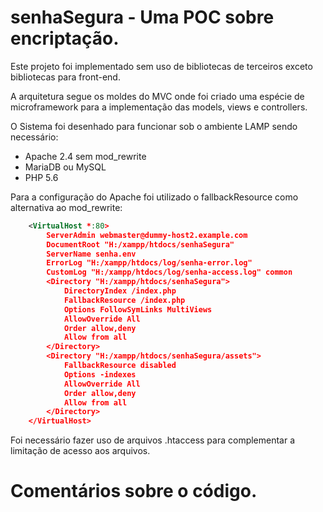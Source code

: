 # senhaSegura - Uma POC sobre encriptação.

Este projeto foi implementado sem uso de bibliotecas de terceiros exceto bibliotecas para front-end.

A arquitetura segue os moldes do MVC onde foi criado uma espécie de microframework para a implementação das models, views e controllers.

O Sistema foi desenhado para funcionar sob o ambiente LAMP sendo necessário:
 * Apache 2.4 sem mod_rewrite
 * MariaDB ou MySQL 
 * PHP 5.6

Para a configuração do Apache foi utilizado o fallbackResource como alternativa ao mod_rewrite:
```xml
    <VirtualHost *:80>
        ServerAdmin webmaster@dummy-host2.example.com
        DocumentRoot "H:/xampp/htdocs/senhaSegura"
        ServerName senha.env
        ErrorLog "H:/xampp/htdocs/log/senha-error.log"
        CustomLog "H:/xampp/htdocs/log/senha-access.log" common	 
	    <Directory "H:/xampp/htdocs/senhaSegura">	
		    DirectoryIndex /index.php
		    FallbackResource /index.php
		    Options FollowSymLinks MultiViews
		    AllowOverride All
            Order allow,deny
    		Allow from all
	    </Directory>
	    <Directory "H:/xampp/htdocs/senhaSegura/assets">
		    FallbackResource disabled
		    Options -indexes
		    AllowOverride All
            Order allow,deny
    		Allow from all
	    </Directory>
    </VirtualHost>
```
Foi necessário fazer uso de arquivos .htaccess para complementar a limitação de acesso aos arquivos.

# Comentários sobre o código.



